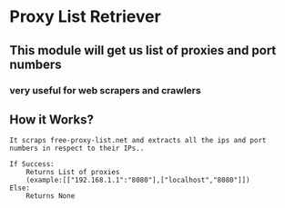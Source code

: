 # Proxy List Retriever
## This module will get us list of proxies and port numbers 
### very useful for web scrapers and crawlers


## How it Works?
	
	It scraps free-proxy-list.net and extracts all the ips and port numbers in respect to their IPs..

	If Success:
		Returns List of proxies
		(example:[["192.168.1.1":"8080"],["localhost","8080"]])
	Else:
		Returns None